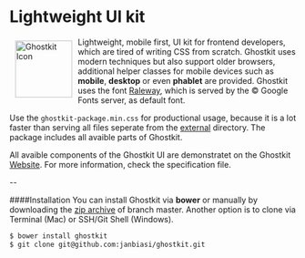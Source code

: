 <h1>Lightweight UI kit</h1>
<p>
  <a href="https://janbiasi.github.io/ghostkit/" title="Ghostkit - Lightweight UI Kit">
    <img src="https://github.com/janbiasi/ghostkit/blob/gh-pages/img/ghost-icon.png" alt="Ghostkit Icon" align="left" hspace="10" vspace="6" style="max-width:50%;" width="100px">
  </a>
Lightweight, mobile first, UI kit for frontend developers, which are tired of writing CSS from scratch. Ghostkit uses modern techniques but also support older browsers, additional helper classes for mobile devices such as <strong>mobile</strong>, <strong>desktop</strong> or even <strong>phablet</strong> are provided. Ghostkit uses the font <a href="https://www.google.com/fonts/specimen/Raleway">Raleway<a>, which is served by the &copy; Google Fonts server, as default font.
</p>
<p>
  Use the <code>ghostkit-package.min.css</code> for productional usage, because it is a lot faster than serving all files   seperate from the <a href="https://github.com/janbiasi/ghostkit/blob/master/ext/">external</a> directory. The package includes all avaible parts of Ghostkit.
  </p>

<p>All avaible components of the Ghostkit UI are demonstratet on the Ghostkit <a href="janbiasi.github.io/ghostkit/">Website</a>. For more information, check the specification file.</p>

--

####Installation
You can install Ghostkit via **bower** or manually by downloading the [zip archive](https://github.com/janbiasi/ghostkit/archive/master.zip) of branch master. Another option is to clone via Terminal (Mac) or SSH/Git Shell (Windows).

```bash
$ bower install ghostkit
$ git clone git@github.com:janbiasi/ghostkit.git
```
